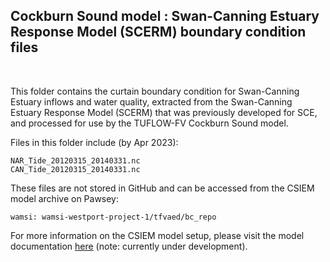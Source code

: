 ## Cockburn Sound model : Swan-Canning Estuary Response Model (SCERM) boundary condition files

<br>

This folder contains the curtain boundary condition for Swan-Canning Estuary inflows and water quality, extracted from the Swan-Canning Estuary Response Model (SCERM) that was previously developed for SCE, and processed for use by the TUFLOW-FV Cockburn Sound model.

Files in this folder include (by Apr 2023):

```
NAR_Tide_20120315_20140331.nc
CAN_Tide_20120315_20140331.nc
```

These files are not stored in GitHub and can be accessed from the CSIEM model archive on Pawsey:

```
wamsi: wamsi-westport-project-1/tfvaed/bc_repo
```

For more information on the CSIEM model setup, please visit the model documentation [here](https://aquaticecodynamics.github.io/csiem-science/) (note: currently under development).
